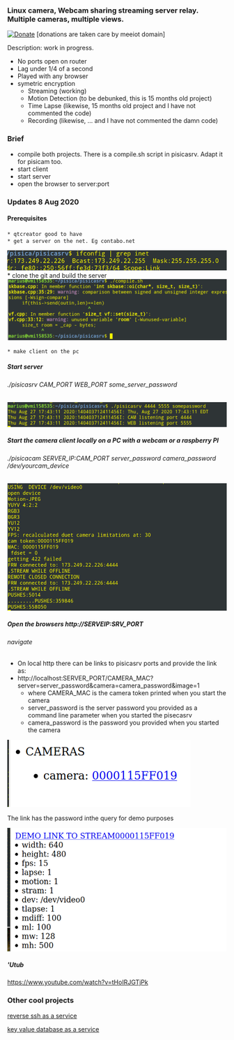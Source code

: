 ### Linux camera, Webcam sharing streaming server relay. Multiple cameras, multiple views.


[![Donate](https://img.shields.io/badge/Donate-PayPal-green.svg)](https://www.paypal.com/cgi-bin/webscr?cmd=_s-xclick&hosted_button_id=L9RVWU5NUZ4YG)   [donations are taken care by meeiot domain]


Description: work in progress.

  * No ports open on router
  * Lag under 1/4 of a second
  * Played with any browser
  * symetric encryption
      * Streaming (working)
      * Motion Detection (to be debunked, this is 15 months old project)
      * Time Lapse (likewise, 15 months old project and I have not commented the code)
      * Recording (likewise,  ... and I have not commented the damn code)
    
    
### Brief
   * compile both projects. There is a compile.sh script in pisicasrv. Adapt it for pisicam too.
   * start client
   * start server
   * open the browser to server:port
     
### Updates 8 Aug 2020

#### Prerequisites
    * qtcreator good to have
    * get a server on the net. Eg contabo.net
![last_demo](https://raw.githubusercontent.com/circinusX1/pisica/master/docs/pisi0.png)
    * clone the git and build the server
![last_demo](https://raw.githubusercontent.com/circinusX1/pisica/master/docs/pisi1.png)

    * make client on the pc
    
    
##### Start server
######  ./pisicasrv CAM_PORT WEB_PORT some_server_password

![last_demo](https://raw.githubusercontent.com/circinusX1/pisica/master/docs/pisi2.png)


##### Start the camera client locally on a PC with a webcam or a raspberry PI
###### ./pisicacam SERVER_IP:CAM_PORT server_password camera_password /dev/yourcam_device

![last_demo](https://raw.githubusercontent.com/circinusX1/pisica/master/docs/pisi4.png)


##### Open the browsers  http://SERVEIP:SRV_PORT
###### navigate
  * On local http there can be links to pisicasrv ports and provide the link as:
  * http://localhost:SERVER_PORT/CAMERA_MAC?server=server_password&camera=camera_password&image=1
      * where CAMERA_MAC is the camera token printed when you start the camera
      * server_password is the server password you provided as a command line parameter when you started the pisecasrv
      * camera_password is the password you provided when you started the camera

![last_demo](https://raw.githubusercontent.com/circinusX1/pisica/master/docs/pisi6.png)

The link has the password inthe query for demo purposes

![last_demo](https://raw.githubusercontent.com/circinusX1/pisica/master/docs/pisi7.png)

##### 'Utub

https://www.youtube.com/watch?v=tHoIRJGTjPk


###  Other cool projects

[reverse ssh as a service](http://www.mylinuz.com)

[key value database as a service](https://www.meeiot.org)

